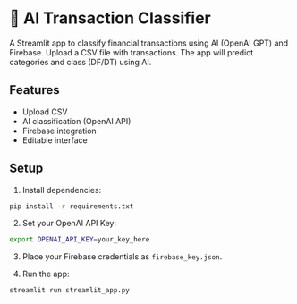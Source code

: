 # 💸 AI Transaction Classifier

A Streamlit app to classify financial transactions using AI (OpenAI GPT) and Firebase.
Upload a CSV file with transactions. The app will predict categories and class (DF/DT) using AI.

## Features
- Upload CSV
- AI classification (OpenAI API)
- Firebase integration
- Editable interface

## Setup

1. Install dependencies:
```bash
pip install -r requirements.txt
```

2. Set your OpenAI API Key:
```bash
export OPENAI_API_KEY=your_key_here
```

3. Place your Firebase credentials as `firebase_key.json`.

4. Run the app:
```bash
streamlit run streamlit_app.py
```